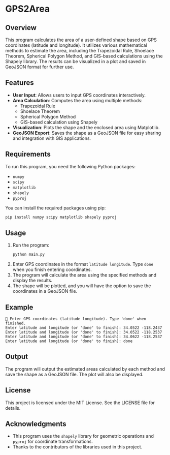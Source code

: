 # GPS2Area

## Overview
This program calculates the area of a user-defined shape based on GPS coordinates (latitude and longitude). It utilizes various mathematical methods to estimate the area, including the Trapezoidal Rule, Shoelace Theorem, Spherical Polygon Method, and GIS-based calculations using the Shapely library. The results can be visualized in a plot and saved in GeoJSON format for further use.

## Features
- **User Input**: Allows users to input GPS coordinates interactively.
- **Area Calculation**: Computes the area using multiple methods:
  - Trapezoidal Rule
  - Shoelace Theorem
  - Spherical Polygon Method
  - GIS-based calculation using Shapely
- **Visualization**: Plots the shape and the enclosed area using Matplotlib.
- **GeoJSON Export**: Saves the shape as a GeoJSON file for easy sharing and integration with GIS applications.

## Requirements
To run this program, you need the following Python packages:
- `numpy`
- `scipy`
- `matplotlib`
- `shapely`
- `pyproj`

You can install the required packages using pip:
```bash
pip install numpy scipy matplotlib shapely pyproj
```

## Usage
1. Run the program:
   ```bash
   python main.py
   ```
2. Enter GPS coordinates in the format `latitude longitude`. Type `done` when you finish entering coordinates.
3. The program will calculate the area using the specified methods and display the results.
4. The shape will be plotted, and you will have the option to save the coordinates in a GeoJSON file.

## Example
```
📍 Enter GPS coordinates (latitude longitude). Type 'done' when finished.
Enter latitude and longitude (or 'done' to finish): 34.0522 -118.2437
Enter latitude and longitude (or 'done' to finish): 34.0522 -118.2537
Enter latitude and longitude (or 'done' to finish): 34.0622 -118.2537
Enter latitude and longitude (or 'done' to finish): done
```

## Output
The program will output the estimated areas calculated by each method and save the shape as a GeoJSON file. The plot will also be displayed.

## License
This project is licensed under the MIT License. See the LICENSE file for details.

## Acknowledgments
- This program uses the `shapely` library for geometric operations and `pyproj` for coordinate transformations.
- Thanks to the contributors of the libraries used in this project.
